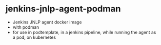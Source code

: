 # jenkins-jnlp-agent-podman
- Jenkins JNLP agent docker image
- with podman
- for use in podtemplate, in a jenkins pipeline, while running the agent as a pod, on kubernetes
